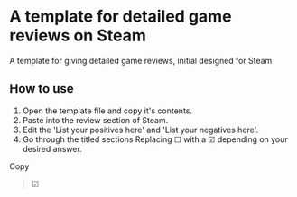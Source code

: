 # A template for detailed game reviews on Steam
A template for giving detailed game reviews, initial designed for Steam

## How to use
1. Open the template file and copy it's contents.
2. Paste into the review section of Steam.
3. Edit the 'List your positives here' and 'List your negatives here'.
4. Go through the titled sections Replacing ☐ with a ☑ depending on your desired answer.

Copy 
> ☑
